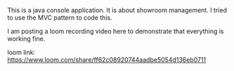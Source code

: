 This is a java console application. It is about showroom management. I tried to use the MVC pattern to code this.

I am posting a loom recording video here to demonstrate that everything is working fine. 

loom link: https://www.loom.com/share/ff62c08920744aadbe5054d136eb0711
